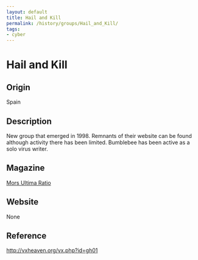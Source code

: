 ```yaml
---
layout: default
title: Hail and Kill
permalink: /history/groups/Hail_and_Kill/
tags:
- cyber
---
```


Hail and Kill
=============

Origin
------
Spain

Description
-----------
New group that emerged in 1998. Remnants of their website can be found although activity there has been limited. Bumblebee has been active as a solo virus writer.

Magazine
--------
[Mors Ultima Ratio](http://vxheaven.org/vx.php?id=zm04)

Website
-------
None

Reference
---------
http://vxheaven.org/vx.php?id=gh01
